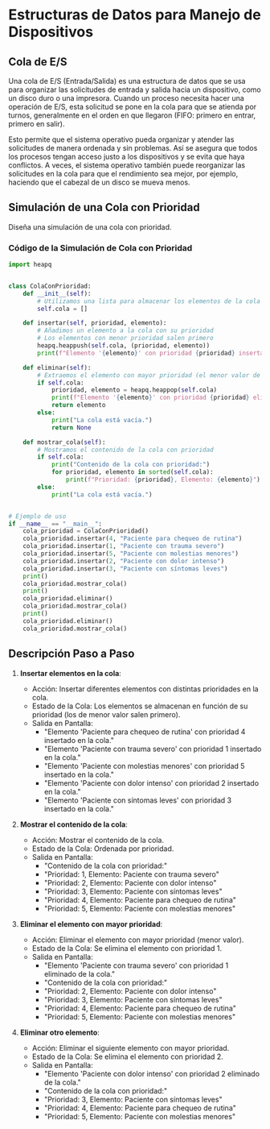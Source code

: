 # Estructuras de Datos para Manejo de Dispositivos

## Cola de E/S

Una cola de E/S (Entrada/Salida) es una estructura de datos que se usa para organizar las solicitudes de entrada y salida hacia un dispositivo, como un disco duro o una impresora. Cuando un proceso necesita hacer una operación de E/S, esta solicitud se pone en la cola para que se atienda por turnos, generalmente en el orden en que llegaron (FIFO: primero en entrar, primero en salir).

Esto permite que el sistema operativo pueda organizar y atender las solicitudes de manera ordenada y sin problemas. Así se asegura que todos los procesos tengan acceso justo a los dispositivos y se evita que haya conflictos. A veces, el sistema operativo también puede reorganizar las solicitudes en la cola para que el rendimiento sea mejor, por ejemplo, haciendo que el cabezal de un disco se mueva menos.

## Simulación de una Cola con Prioridad

Diseña una simulación de una cola con prioridad.

### Código de la Simulación de Cola con Prioridad

```python
import heapq


class ColaConPrioridad:
    def __init__(self):
        # Utilizamos una lista para almacenar los elementos de la cola con prioridad
        self.cola = []

    def insertar(self, prioridad, elemento):
        # Añadimos un elemento a la cola con su prioridad
        # Los elementos con menor prioridad salen primero
        heapq.heappush(self.cola, (prioridad, elemento))
        print(f"Elemento '{elemento}' con prioridad {prioridad} insertado en la cola.")

    def eliminar(self):
        # Extraemos el elemento con mayor prioridad (el menor valor de prioridad)
        if self.cola:
            prioridad, elemento = heapq.heappop(self.cola)
            print(f"Elemento '{elemento}' con prioridad {prioridad} eliminado de la cola.")
            return elemento
        else:
            print("La cola está vacía.")
            return None

    def mostrar_cola(self):
        # Mostramos el contenido de la cola con prioridad
        if self.cola:
            print("Contenido de la cola con prioridad:")
            for prioridad, elemento in sorted(self.cola):
                print(f"Prioridad: {prioridad}, Elemento: {elemento}")
        else:
            print("La cola está vacía.")


# Ejemplo de uso
if __name__ == "__main__":
    cola_prioridad = ColaConPrioridad()
    cola_prioridad.insertar(4, "Paciente para chequeo de rutina")
    cola_prioridad.insertar(1, "Paciente con trauma severo")
    cola_prioridad.insertar(5, "Paciente con molestias menores")
    cola_prioridad.insertar(2, "Paciente con dolor intenso")
    cola_prioridad.insertar(3, "Paciente con síntomas leves")
    print()
    cola_prioridad.mostrar_cola()
    print()
    cola_prioridad.eliminar()
    cola_prioridad.mostrar_cola()
    print()
    cola_prioridad.eliminar()
    cola_prioridad.mostrar_cola()
```

## Descripción Paso a Paso

1. **Insertar elementos en la cola**:

   - Acción: Insertar diferentes elementos con distintas prioridades en la cola.
   - Estado de la Cola: Los elementos se almacenan en función de su prioridad (los de menor valor salen primero).
   - Salida en Pantalla:
     - "Elemento 'Paciente para chequeo de rutina' con prioridad 4 insertado en la cola."
     - "Elemento 'Paciente con trauma severo' con prioridad 1 insertado en la cola."
     - "Elemento 'Paciente con molestias menores' con prioridad 5 insertado en la cola."
     - "Elemento 'Paciente con dolor intenso' con prioridad 2 insertado en la cola."
     - "Elemento 'Paciente con síntomas leves' con prioridad 3 insertado en la cola."

2. **Mostrar el contenido de la cola**:

   - Acción: Mostrar el contenido de la cola.
   - Estado de la Cola: Ordenada por prioridad.
   - Salida en Pantalla:
     - "Contenido de la cola con prioridad:"
     - "Prioridad: 1, Elemento: Paciente con trauma severo"
     - "Prioridad: 2, Elemento: Paciente con dolor intenso"
     - "Prioridad: 3, Elemento: Paciente con síntomas leves"
     - "Prioridad: 4, Elemento: Paciente para chequeo de rutina"
     - "Prioridad: 5, Elemento: Paciente con molestias menores"

3. **Eliminar el elemento con mayor prioridad**:

   - Acción: Eliminar el elemento con mayor prioridad (menor valor).
   - Estado de la Cola: Se elimina el elemento con prioridad 1.
   - Salida en Pantalla:
     - "Elemento 'Paciente con trauma severo' con prioridad 1 eliminado de la cola."
     - "Contenido de la cola con prioridad:"
     - "Prioridad: 2, Elemento: Paciente con dolor intenso"
     - "Prioridad: 3, Elemento: Paciente con síntomas leves"
     - "Prioridad: 4, Elemento: Paciente para chequeo de rutina"
     - "Prioridad: 5, Elemento: Paciente con molestias menores"

4. **Eliminar otro elemento**:
   - Acción: Eliminar el siguiente elemento con mayor prioridad.
   - Estado de la Cola: Se elimina el elemento con prioridad 2.
   - Salida en Pantalla:
     - "Elemento 'Paciente con dolor intenso' con prioridad 2 eliminado de la cola."
     - "Contenido de la cola con prioridad:"
     - "Prioridad: 3, Elemento: Paciente con síntomas leves"
     - "Prioridad: 4, Elemento: Paciente para chequeo de rutina"
     - "Prioridad: 5, Elemento: Paciente con molestias menores"
